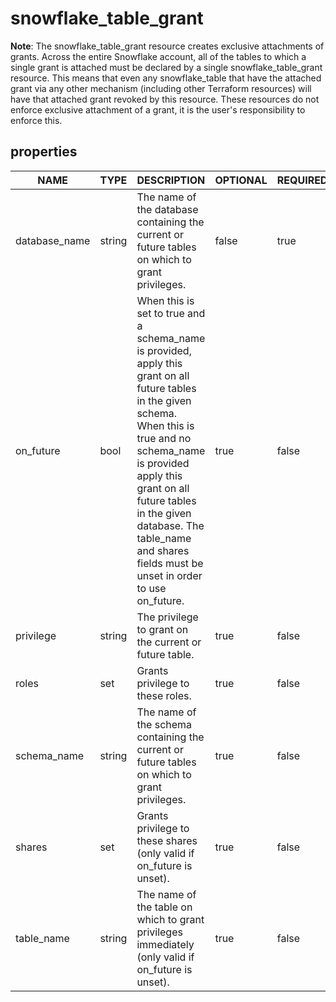 
# snowflake_table_grant

<!-- These docs are auto-generated by code in ./docgen, run by with make docs. Manual edits will be overwritten. -->

**Note**: The snowflake_table_grant resource creates exclusive attachments of grants.
		Across the entire Snowflake account, all of the tables to which a single grant is attached must be declared
		by a single snowflake_table_grant resource. This means that even any snowflake_table that have the attached
		grant via any other mechanism (including other Terraform resources) will have that attached grant revoked by this resource.
		These resources do not enforce exclusive attachment of a grant, it is the user's responsibility to enforce this.
		
## properties

|     NAME      |  TYPE  |                                                                                                                                                DESCRIPTION                                                                                                                                                 | OPTIONAL | REQUIRED  | COMPUTED | DEFAULT  |
|---------------|--------|------------------------------------------------------------------------------------------------------------------------------------------------------------------------------------------------------------------------------------------------------------------------------------------------------------|----------|-----------|----------|----------|
| database_name | string | The name of the database containing the current or future tables on which to grant privileges.                                                                                                                                                                                                             | false    | true      | false    |          |
| on_future     | bool   | When this is set to true and a schema_name is provided, apply this grant on all future tables in the given schema. When this is true and no schema_name is provided apply this grant on all future tables in the given database. The table_name and shares fields must be unset in order to use on_future. | true     | false     | false    | false    |
| privilege     | string | The privilege to grant on the current or future table.                                                                                                                                                                                                                                                     | true     | false     | false    | "SELECT" |
| roles         | set    | Grants privilege to these roles.                                                                                                                                                                                                                                                                           | true     | false     | false    |          |
| schema_name   | string | The name of the schema containing the current or future tables on which to grant privileges.                                                                                                                                                                                                               | true     | false     | false    |          |
| shares        | set    | Grants privilege to these shares (only valid if on_future is unset).                                                                                                                                                                                                                                       | true     | false     | false    |          |
| table_name    | string | The name of the table on which to grant privileges immediately (only valid if on_future is unset).                                                                                                                                                                                                         | true     | false     | false    |          |
